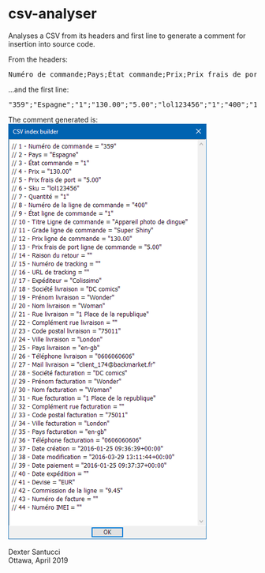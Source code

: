 # csv-analyser
Analyses a CSV from its headers and first line to generate a comment for insertion into source code.

From the headers:
<pre>
Numéro de commande;Pays;État commande;Prix;Prix frais de port;Sku;Quantité;Numéro de la ligne de commande;État ligne de commande;Titre Ligne de commande;Grade ligne de commande;Prix ligne de commande;Prix frais de port ligne de commande;Raison du retour;Numéro de tracking;URL de tracking;Expéditeur;Société livraison;Prénom livraison;Nom livraison;Rue livraison;Complément rue livraison;Code postal livraison;Ville livraison;Pays livraison;Téléphone livraison;Mail livraison;Société facturation;Prénom facturation;Nom facturation;Rue facturation;Complément rue facturation;Code postal facturation;Ville facturation;Pays facturation;Téléphone facturation;Date création;Date modification;Date paiement;Date expédition;Devise;Commission de la ligne;Numéro de facture;Numéro IMEI
</pre>
...and the first line:
<pre>
"359";"Espagne";"1";"130.00";"5.00";"lol123456";"1";"400";"1";"Appareil photo de dingue";"Super Shiny";"130.00";"5.00";"";"";"";"Colissimo";"DC comics";"Wonder";"Woman";"1 Place de la republique";"";"75011";"London";"en-gb";"0606060606";"client_174@backmarket.fr";"DC comics";"Wonder";"Woman";"1 Place de la republique";"";"75011";"London";"en-gb";"0606060606";"2016-01-25 09:36:39+00:00";"2016-03-29 13:11:44+00:00";"2016-01-25 09:37:37+00:00";"";"EUR";"9.45";"";""
</pre>
The comment generated is:
![Alt text](/csv-analyser.png?raw=true "CSV Analyser Screenshot")

Dexter Santucci<br>
Ottawa, April 2019
